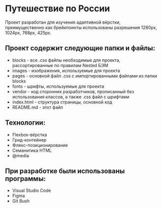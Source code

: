 # Путешествие по России

Проект разработан для изучения адаптивной вёрстки, преимущественно как брейкпоинты использованы разрешения 1280px, 1024px, 768px, 425px.

## Проект содержит следующие папки и файлы:

* blocks - все .css файлы необходимые для проекта, рассортированные по правилам Nested БЭМ
* images - изображения, используемые для проекта
* pages - основной файл .css с импортированными файлами из папки blocks
* fonts - шрифты, используемые для проекта
* vendor - код сторонних разработчиков, прописанный без использования классов, а также .css файл с шрифтами
* index.html - структура страницы, основной код
* README.md - этот файл

## Технологии:

* Flexbox-вёрстка
* Грид-контейнер
* Флекс-позиционирование
* Семанитика HTML
* @media

## При разработке были использованы программы:

* Visual Studio Code
* Figma
* Git Bush


